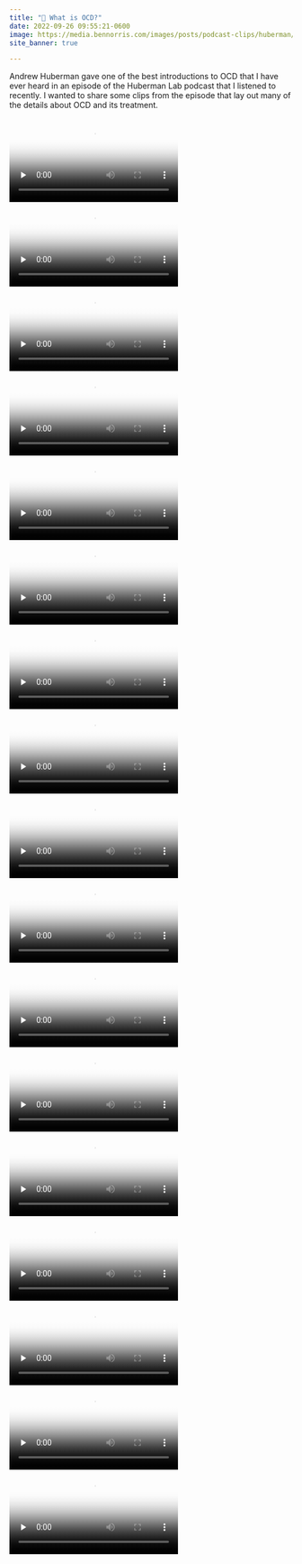 ```yaml
---
title: "🧠 What is OCD?"
date: 2022-09-26 09:55:21-0600
image: https://media.bennorris.com/images/posts/podcast-clips/huberman/ocd/01-what-is-ocd.jpeg
site_banner: true

---
```


Andrew Huberman gave one of the best introductions to OCD that I have ever heard in an episode of the Huberman Lab podcast that I listened to recently. I wanted to share some clips from the episode that lay out many of the details about OCD and its treatment.

<div class="embed-responsive embed-responsive-16by9">
    <video class="embed-responsive-item" controls="controls" playsinline="playsinline" src="https://media.bennorris.com/videos/posts/podcast-clips/huberman/ocd/01-what-is-ocd.mov" poster="https://media.bennorris.com/images/posts/podcast-clips/huberman/ocd/01-what-is-ocd.jpeg" style="background-image:url(https://media.bennorris.com/images/posts/podcast-clips/huberman/ocd/01-what-is-ocd.jpeg);background-size:contain;background-repeat:no-repeat;" preload="none"></video>
</div>

<div class="embed-responsive embed-responsive-16by9">
    <video class="embed-responsive-item" controls="controls" playsinline="playsinline" src="https://media.bennorris.com/videos/posts/podcast-clips/huberman/ocd/02-ocd-is-common.mov" poster="https://media.bennorris.com/images/posts/podcast-clips/huberman/ocd/02-ocd-is-common.jpeg" style="background-image:url(https://media.bennorris.com/images/posts/podcast-clips/huberman/ocd/02-ocd-is-common.jpeg);background-size:contain;background-repeat:no-repeat;" preload="none"></video>
</div>

<div class="embed-responsive embed-responsive-16by9">
    <video class="embed-responsive-item" controls="controls" playsinline="playsinline" src="https://media.bennorris.com/videos/posts/podcast-clips/huberman/ocd/03-tolerate-the-anxiety.mov" poster="https://media.bennorris.com/images/posts/podcast-clips/huberman/ocd/03-tolerate-the-anxiety.jpeg" style="background-image:url(https://media.bennorris.com/images/posts/podcast-clips/huberman/ocd/03-tolerate-the-anxiety.jpeg);background-size:contain;background-repeat:no-repeat;" preload="none"></video>
</div>

<div class="embed-responsive embed-responsive-16by9">
    <video class="embed-responsive-item" controls="controls" playsinline="playsinline" src="https://media.bennorris.com/videos/posts/podcast-clips/huberman/ocd/04-feel-and-do-opposite.mov" poster="https://media.bennorris.com/images/posts/podcast-clips/huberman/ocd/04-feel-and-do-opposite.jpeg" style="background-image:url(https://media.bennorris.com/images/posts/podcast-clips/huberman/ocd/04-feel-and-do-opposite.jpeg);background-size:contain;background-repeat:no-repeat;" preload="none"></video>
</div>

<div class="embed-responsive embed-responsive-16by9">
    <video class="embed-responsive-item" controls="controls" playsinline="playsinline" src="https://media.bennorris.com/videos/posts/podcast-clips/huberman/ocd/05-staircasing-and-homework.mov" poster="https://media.bennorris.com/images/posts/podcast-clips/huberman/ocd/05-staircasing-and-homework.jpeg" style="background-image:url(https://media.bennorris.com/images/posts/podcast-clips/huberman/ocd/05-staircasing-and-homework.jpeg);background-size:contain;background-repeat:no-repeat;" preload="none"></video>
</div>

<div class="embed-responsive embed-responsive-16by9">
    <video class="embed-responsive-item" controls="controls" playsinline="playsinline" src="https://media.bennorris.com/videos/posts/podcast-clips/huberman/ocd/06-reason-for-homework.mov" poster="https://media.bennorris.com/images/posts/podcast-clips/huberman/ocd/06-reason-for-homework.jpeg" style="background-image:url(https://media.bennorris.com/images/posts/podcast-clips/huberman/ocd/06-reason-for-homework.jpeg);background-size:contain;background-repeat:no-repeat;" preload="none"></video>
</div>

<div class="embed-responsive embed-responsive-16by9">
    <video class="embed-responsive-item" controls="controls" playsinline="playsinline" src="https://media.bennorris.com/videos/posts/podcast-clips/huberman/ocd/07-ssri-but-serotonin-uninvolved.mov" poster="https://media.bennorris.com/images/posts/podcast-clips/huberman/ocd/07-ssri-but-serotonin-uninvolved.jpeg" style="background-image:url(https://media.bennorris.com/images/posts/podcast-clips/huberman/ocd/07-ssri-but-serotonin-uninvolved.jpeg);background-size:contain;background-repeat:no-repeat;" preload="none"></video>
</div>

<div class="embed-responsive embed-responsive-16by9">
    <video class="embed-responsive-item" controls="controls" playsinline="playsinline" src="https://media.bennorris.com/videos/posts/podcast-clips/huberman/ocd/08-serotonin-cognitive-flexibility.mov" poster="https://media.bennorris.com/images/posts/podcast-clips/huberman/ocd/08-serotonin-cognitive-flexibility.jpeg" style="background-image:url(https://media.bennorris.com/images/posts/podcast-clips/huberman/ocd/08-serotonin-cognitive-flexibility.jpeg);background-size:contain;background-repeat:no-repeat;" preload="none"></video>
</div>

<div class="embed-responsive embed-responsive-16by9">
    <video class="embed-responsive-item" controls="controls" playsinline="playsinline" src="https://media.bennorris.com/videos/posts/podcast-clips/huberman/ocd/09-treatment-takes-time.mov" poster="https://media.bennorris.com/images/posts/podcast-clips/huberman/ocd/09-treatment-takes-time.jpeg" style="background-image:url(https://media.bennorris.com/images/posts/podcast-clips/huberman/ocd/09-treatment-takes-time.jpeg);background-size:contain;background-repeat:no-repeat;" preload="none"></video>
</div>

<div class="embed-responsive embed-responsive-16by9">
    <video class="embed-responsive-item" controls="controls" playsinline="playsinline" src="https://media.bennorris.com/videos/posts/podcast-clips/huberman/ocd/10-drugs-act-systemically.mov" poster="https://media.bennorris.com/images/posts/podcast-clips/huberman/ocd/10-drugs-act-systemically.jpeg" style="background-image:url(https://media.bennorris.com/images/posts/podcast-clips/huberman/ocd/10-drugs-act-systemically.jpeg);background-size:contain;background-repeat:no-repeat;" preload="none"></video>
</div>

<div class="embed-responsive embed-responsive-16by9">
    <video class="embed-responsive-item" controls="controls" playsinline="playsinline" src="https://media.bennorris.com/videos/posts/podcast-clips/huberman/ocd/11-thoughts-are-not-actions.mov" poster="https://media.bennorris.com/images/posts/podcast-clips/huberman/ocd/11-thoughts-are-not-actions.jpeg" style="background-image:url(https://media.bennorris.com/images/posts/podcast-clips/huberman/ocd/11-thoughts-are-not-actions.jpeg);background-size:contain;background-repeat:no-repeat;" preload="none"></video>
</div>

<div class="embed-responsive embed-responsive-16by9">
    <video class="embed-responsive-item" controls="controls" playsinline="playsinline" src="https://media.bennorris.com/videos/posts/podcast-clips/huberman/ocd/12-difference-between-thoughts-and-actions.mov" poster="https://media.bennorris.com/images/posts/podcast-clips/huberman/ocd/12-difference-between-thoughts-and-actions.jpeg" style="background-image:url(https://media.bennorris.com/images/posts/podcast-clips/huberman/ocd/12-difference-between-thoughts-and-actions.jpeg);background-size:contain;background-repeat:no-repeat;" preload="none"></video>
</div>

<div class="embed-responsive embed-responsive-16by9">
    <video class="embed-responsive-item" controls="controls" playsinline="playsinline" src="https://media.bennorris.com/videos/posts/podcast-clips/huberman/ocd/13-thoughts-can-be-tolerated.mov" poster="https://media.bennorris.com/images/posts/podcast-clips/huberman/ocd/13-thoughts-can-be-tolerated.jpeg" style="background-image:url(https://media.bennorris.com/images/posts/podcast-clips/huberman/ocd/13-thoughts-can-be-tolerated.jpeg);background-size:contain;background-repeat:no-repeat;" preload="none"></video>
</div>

<div class="embed-responsive embed-responsive-16by9">
    <video class="embed-responsive-item" controls="controls" playsinline="playsinline" src="https://media.bennorris.com/videos/posts/podcast-clips/huberman/ocd/14-obsessive-compulsive-personality-disorder.mov" poster="https://media.bennorris.com/images/posts/podcast-clips/huberman/ocd/14-obsessive-compulsive-personality-disorder.jpeg" style="background-image:url(https://media.bennorris.com/images/posts/podcast-clips/huberman/ocd/14-obsessive-compulsive-personality-disorder.jpeg);background-size:contain;background-repeat:no-repeat;" preload="none"></video>
</div>

<div class="embed-responsive embed-responsive-16by9">
    <video class="embed-responsive-item" controls="controls" playsinline="playsinline" src="https://media.bennorris.com/videos/posts/podcast-clips/huberman/ocd/15-difference-between-ocd-and-ocpd.mov" poster="https://media.bennorris.com/images/posts/podcast-clips/huberman/ocd/15-difference-between-ocd-and-ocpd.jpeg" style="background-image:url(https://media.bennorris.com/images/posts/podcast-clips/huberman/ocd/15-difference-between-ocd-and-ocpd.jpeg);background-size:contain;background-repeat:no-repeat;" preload="none"></video>
</div>

<div class="embed-responsive embed-responsive-16by9">
    <video class="embed-responsive-item" controls="controls" playsinline="playsinline" src="https://media.bennorris.com/videos/posts/podcast-clips/huberman/ocd/16-ocpd-can-help.mov" poster="https://media.bennorris.com/images/posts/podcast-clips/huberman/ocd/16-ocpd-can-help.jpeg" style="background-image:url(https://media.bennorris.com/images/posts/podcast-clips/huberman/ocd/16-ocpd-can-help.jpeg);background-size:contain;background-repeat:no-repeat;" preload="none"></video>
</div>

<div class="embed-responsive embed-responsive-16by9">
    <video class="embed-responsive-item" controls="controls" playsinline="playsinline" src="https://media.bennorris.com/videos/posts/podcast-clips/huberman/ocd/17-levels-of-creating-predictability.mov" poster="https://media.bennorris.com/images/posts/podcast-clips/huberman/ocd/17-levels-of-creating-predictability.jpeg" style="background-image:url(https://media.bennorris.com/images/posts/podcast-clips/huberman/ocd/17-levels-of-creating-predictability.jpeg);background-size:contain;background-repeat:no-repeat;" preload="none"></video>
</div>







